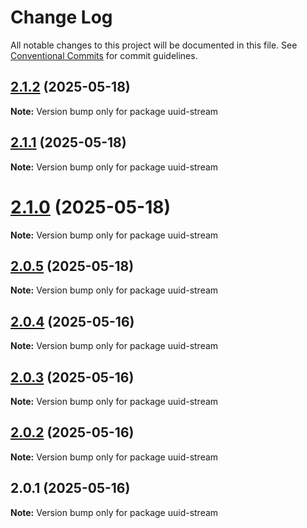 # Change Log

All notable changes to this project will be documented in this file.
See [Conventional Commits](https://conventionalcommits.org) for commit guidelines.

## [2.1.2](https://github.com/launchql/launchql/compare/uuid-stream@2.1.1...uuid-stream@2.1.2) (2025-05-18)

**Note:** Version bump only for package uuid-stream





## [2.1.1](https://github.com/launchql/launchql/compare/uuid-stream@2.1.0...uuid-stream@2.1.1) (2025-05-18)

**Note:** Version bump only for package uuid-stream





# [2.1.0](https://github.com/launchql/launchql/compare/uuid-stream@2.0.5...uuid-stream@2.1.0) (2025-05-18)

**Note:** Version bump only for package uuid-stream





## [2.0.5](https://github.com/launchql/launchql/compare/uuid-stream@2.0.4...uuid-stream@2.0.5) (2025-05-18)

**Note:** Version bump only for package uuid-stream





## [2.0.4](https://github.com/launchql/launchql/compare/uuid-stream@2.0.3...uuid-stream@2.0.4) (2025-05-16)

**Note:** Version bump only for package uuid-stream





## [2.0.3](https://github.com/launchql/launchql/compare/uuid-stream@2.0.2...uuid-stream@2.0.3) (2025-05-16)

**Note:** Version bump only for package uuid-stream





## [2.0.2](https://github.com/launchql/launchql/compare/uuid-stream@2.0.1...uuid-stream@2.0.2) (2025-05-16)

**Note:** Version bump only for package uuid-stream





## 2.0.1 (2025-05-16)

**Note:** Version bump only for package uuid-stream
